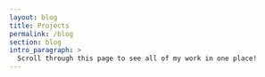 ```yaml
---
layout: blog
title: Projects
permalink: /blog
section: blog
intro_paragraph: >
  Scroll through this page to see all of my work in one place!
---
```

